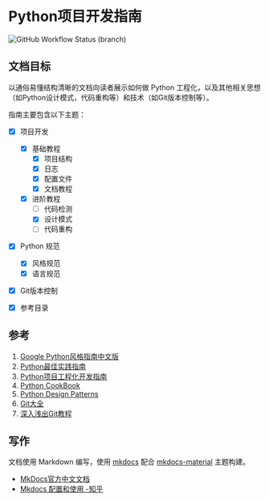# Python项目开发指南

![GitHub Workflow Status (branch)](https://img.shields.io/github/workflow/status/Sakura4036/PythonGuide/guide/main?style=flat-square)

## 文档目标

以通俗易懂结构清晰的文档向读者展示如何做 Python 工程化，以及其他相关思想（如Python设计模式，代码重构等）和技术（如Git版本控制等）。

指南主要包含以下主题：

- [x] 项目开发
    - [x] 基础教程
        - [x] 项目结构
        - [x] 日志
        - [x] 配置文件
        - [x] 文档教程
    - [x] 进阶教程
        - [ ] 代码检测
        - [x] 设计模式
        - [ ] 代码重构

- [x] Python 规范
    - [x] 风格规范
    - [x] 语言规范
- [x] Git版本控制
- [x] 参考目录


## 参考

 1. [Google Python风格指南中文版](https://zh-google-styleguide.readthedocs.io/en/latest/google-python-styleguide/contents/)
 2. [Python最佳实践指南](https://pythonguidecn.readthedocs.io/zh/latest/)
 3. [Python项目工程化开发指南](https://pyloong.github.io/pythonic-project-guidelines/)
 4. [Python CookBook](https://python3-cookbook.readthedocs.io/zh_CN/latest/)
 5. [Python Design Patterns](https://python-patterns.guide/)
 6. [Git大全](https://gitee.com/all-about-git)
 7. [深入浅出Git教程](https://www.cnblogs.com/syp172654682/p/7689328.html)


## 写作

文档使用 Markdown 编写，使用 [mkdocs](https://www.mkdocs.org/) 配合 [mkdocs-material](https://squidfunk.github.io/mkdocs-material/) 主题构建。

- [MkDocs官方中文文档](https://mkdocs.zimoapps.com/)
- [Mkdocs 配置和使用 -知乎](https://zhuanlan.zhihu.com/p/383582472)
